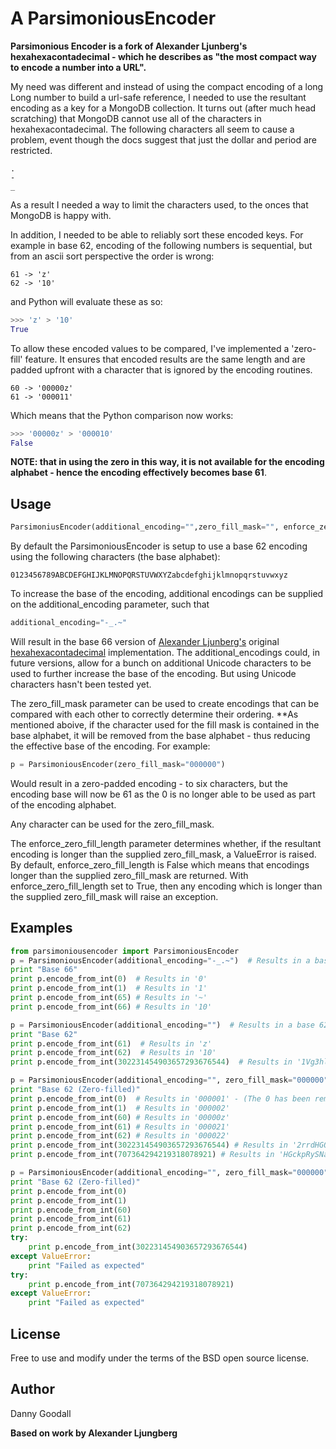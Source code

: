 A ParsimoniousEncoder
=====================

**Parsimonious Encoder is a fork of Alexander Ljunberg's hexahexacontadecimal - which he describes as "the most compact 
way to encode a number into a URL".**

My need was different and instead of using the compact encoding of a long Long number to build a url-safe reference, 
I needed to use the resultant encoding as a key for a MongoDB collection. It turns out (after much head scratching) 
that MongoDB cannot use all of the characters in hexahexacontadecimal. The following characters all seem to cause a problem, event though the docs suggest that just the dollar and period are restricted.
```
.
-
_
```
As a result I needed a way to limit the characters used, to the onces that MongoDB is happy with. 

In addition, I needed to be able to reliably sort these encoded keys. For example in base 62, encoding of the following 
numbers is sequential, but from an ascii sort perspective the order is wrong:
```
61 -> 'z'
62 -> '10'
```
and Python will evaluate these as so: 
```python
>>> 'z' > '10'
True
```
To allow these encoded values to be compared, I've implemented a 'zero-fill' feature. It ensures that encoded results 
are the same length and are padded upfront with a character that is ignored by the encoding routines.
```
60 -> '00000z'
61 -> '000011'
```
Which means that the Python comparison now works:
```python
>>> '00000z' > '000010'
False
```
**NOTE: that in using the zero in this way, it is not available for the encoding alphabet - hence the encoding effectively
becomes base 61**.

## Usage ##

```python
ParsimoniusEncoder(additional_encoding="",zero_fill_mask="", enforce_zero_fill_length=Falue)
```
By default the ParsimoniousEncoder is setup to use a base 62 encoding using the following characters (the base alphabet):
```
0123456789ABCDEFGHIJKLMNOPQRSTUVWXYZabcdefghijklmnopqrstuvwxyz
```
To increase the base of the encoding, additional encodings can be supplied on the additional_encoding parameter, 
such that 
```python
additional_encoding="-_.~"
```
Will result in the base 66 version of [Alexander Ljunberg's](https://github.com/aljungberg) original [hexahexacontadecimal](https://github.com/aljungberg/hexahexacontadecimal) implementation. The additional_encodings could, in future versions, allow for a bunch on additional Unicode characters to be used to further increase the base of the encoding. But using Unicode characters hasn't been tested yet.

The zero_fill_mask parameter can be used to create encodings that can be compared with each other to correctly determine their ordering. **As mentioned aboive, if the character used for the fill mask is contained in the base alphabet, it will be removed from the base alphabet - thus reducing the effective base of the encoding. For example:
```python
p = ParsimoniousEncoder(zero_fill_mask="000000")
```
Would result in a zero-padded encoding - to six characters, but the encoding base will now be 61 as the 0 is no longer able to be used as part of the encoding alphabet.

Any character can be used for the zero_fill_mask.

The enforce_zero_fill_length parameter determines whether, if the resultant encoding is longer than the supplied zero_fill_mask, a ValueError is raised. By default, enforce_zero_fill_length is False which means that encodings longer than the supplied zero_fill_mask are returned. With enforce_zero_fill_length set to True, then any encoding which is longer than the supplied zero_fill_mask will raise an exception.

## Examples

```python
from parsimoniousencoder import ParsimoniousEncoder
p = ParsimoniousEncoder(additional_encoding="-_.~")  # Results in a base 66 encoder
print "Base 66"
print p.encode_from_int(0)  # Results in '0'
print p.encode_from_int(1)  # Results in '1'
print p.encode_from_int(65) # Results in '~'
print p.encode_from_int(66) # Results in '10'

p = ParsimoniousEncoder(additional_encoding="")  # Results in a base 62 encode
print "Base 62"
print p.encode_from_int(61)  # Results in 'z'
print p.encode_from_int(62)  # Results in '10'
print p.encode_from_int(302231454903657293676544)  # Results in '1Vg3hltyXNOOy8'

p = ParsimoniousEncoder(additional_encoding="", zero_fill_mask="000000")  # Results in a base 61 encode
print "Base 62 (Zero-filled)"
print p.encode_from_int(0)  # Results in '000001' - (The 0 has been removed from the encoding alphabet as it is in the mask)
print p.encode_from_int(1)  # Results in '000002'
print p.encode_from_int(60) # Results in '00000z'
print p.encode_from_int(61) # Results in '000021'
print p.encode_from_int(62) # Results in '000022'
print p.encode_from_int(302231454903657293676544) # Results in '2rrdHGQLtWcYOS'
print p.encode_from_int(707364294219318078921) # Results in 'HGckpRySNak5'

p = ParsimoniousEncoder(additional_encoding="", zero_fill_mask="000000", enforce_zero_fill_length=True)  # Results in a base 61 encode
print "Base 62 (Zero-filled)"
print p.encode_from_int(0)
print p.encode_from_int(1)
print p.encode_from_int(60)
print p.encode_from_int(61)
print p.encode_from_int(62)
try:
    print p.encode_from_int(302231454903657293676544)
except ValueError:
    print "Failed as expected"
try:
    print p.encode_from_int(707364294219318078921)
except ValueError:
    print "Failed as expected"
```

## License ##

Free to use and modify under the terms of the BSD open source license.

## Author ##

Danny Goodall

**Based on work by Alexander Ljungberg**
